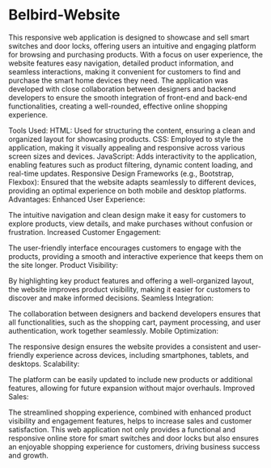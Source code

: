 # Belbird-Website

This responsive web application is designed to showcase and sell smart switches and door locks, offering users an intuitive and engaging platform for browsing and purchasing products. With a focus on user experience, the website features easy navigation, detailed product information, and seamless interactions, making it convenient for customers to find and purchase the smart home devices they need. The application was developed with close collaboration between designers and backend developers to ensure the smooth integration of front-end and back-end functionalities, creating a well-rounded, effective online shopping experience.

Tools Used:
HTML: Used for structuring the content, ensuring a clean and organized layout for showcasing products.
CSS: Employed to style the application, making it visually appealing and responsive across various screen sizes and devices.
JavaScript: Adds interactivity to the application, enabling features such as product filtering, dynamic content loading, and real-time updates.
Responsive Design Frameworks (e.g., Bootstrap, Flexbox): Ensured that the website adapts seamlessly to different devices, providing an optimal experience on both mobile and desktop platforms.
Advantages:
Enhanced User Experience:

The intuitive navigation and clean design make it easy for customers to explore products, view details, and make purchases without confusion or frustration.
Increased Customer Engagement:

The user-friendly interface encourages customers to engage with the products, providing a smooth and interactive experience that keeps them on the site longer.
Product Visibility:

By highlighting key product features and offering a well-organized layout, the website improves product visibility, making it easier for customers to discover and make informed decisions.
Seamless Integration:

The collaboration between designers and backend developers ensures that all functionalities, such as the shopping cart, payment processing, and user authentication, work together seamlessly.
Mobile Optimization:

The responsive design ensures the website provides a consistent and user-friendly experience across devices, including smartphones, tablets, and desktops.
Scalability:

The platform can be easily updated to include new products or additional features, allowing for future expansion without major overhauls.
Improved Sales:

The streamlined shopping experience, combined with enhanced product visibility and engagement features, helps to increase sales and customer satisfaction.
This web application not only provides a functional and responsive online store for smart switches and door locks but also ensures an enjoyable shopping experience for customers, driving business success and growth.
